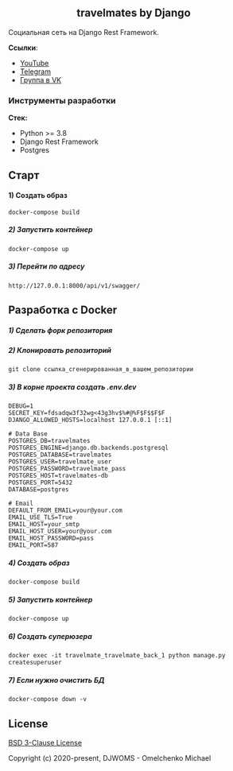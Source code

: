 <h2 align="center">travelmates by Django</h2>

Социальная сеть на Django Rest Framework.

**Ссылки**:
- [YouTube](https://www.youtube.com/playlist?list=PLF-NY6ldwAWqSxUpnTBObEP21cFQxNJ7C)
- [Telegram](https://t.me/trueDjangoChannel)
- [Группа в VK](https://vk.com/djangochannel)
### Инструменты разработки

**Стек:**
- Python >= 3.8
- Django Rest Framework
- Postgres

## Старт

#### 1) Создать образ

    docker-compose build

##### 2) Запустить контейнер

    docker-compose up
    
##### 3) Перейти по адресу

    http://127.0.0.1:8000/api/v1/swagger/

## Разработка с Docker

##### 1) Сделать форк репозитория

##### 2) Клонировать репозиторий

    git clone ссылка_сгенерированная_в_вашем_репозитории

##### 3) В корне проекта создать .env.dev

    DEBUG=1
    SECRET_KEY=fdsadqw3f32wg<43g3hv$%#@%F$F$$F$F
    DJANGO_ALLOWED_HOSTS=localhost 127.0.0.1 [::1]
    
    # Data Base
    POSTGRES_DB=travelmates
    POSTGRES_ENGINE=django.db.backends.postgresql
    POSTGRES_DATABASE=travelmates
    POSTGRES_USER=travelmate_user
    POSTGRES_PASSWORD=travelmate_pass
    POSTGRES_HOST=travelmates-db
    POSTGRES_PORT=5432
    DATABASE=postgres

    # Email
    DEFAULT_FROM_EMAIL=your@your.com
    EMAIL_USE_TLS=True
    EMAIL_HOST=your_smtp
    EMAIL_HOST_USER=your@your.com
    EMAIL_HOST_PASSWORD=pass
    EMAIL_PORT=587
    
##### 4) Создать образ

    docker-compose build

##### 5) Запустить контейнер

    docker-compose up
    
##### 6) Создать суперюзера

    docker exec -it travelmate_travelmate_back_1 python manage.py createsuperuser
                                                        
##### 7) Если нужно очистить БД

    docker-compose down -v
 
## License

[BSD 3-Clause License](https://opensource.org/licenses/BSD-3-Clause)

Copyright (c) 2020-present, DJWOMS - Omelchenko Michael




